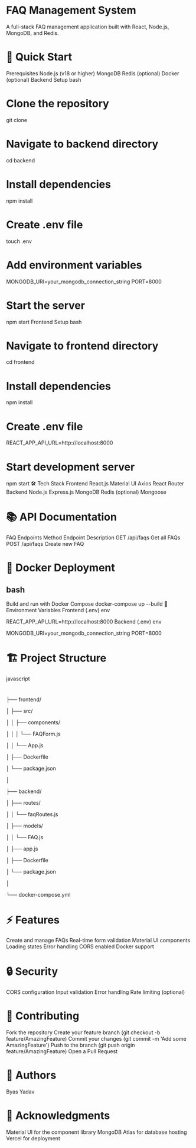 # FAQ Management System
A full-stack FAQ management application built with React, Node.js, MongoDB, and Redis.
# 🚀 Quick Start
Prerequisites
Node.js (v18 or higher)
MongoDB
Redis (optional)
Docker (optional)
Backend Setup
bash


# Clone the repository
git clone <your-repo-url>

# Navigate to backend directory
cd backend

# Install dependencies
npm install

# Create .env file
touch .env

# Add environment variables
MONGODB_URI=your_mongodb_connection_string
PORT=8000

# Start the server
npm start
Frontend Setup
bash


# Navigate to frontend directory
cd frontend

# Install dependencies
npm install

# Create .env file
REACT_APP_API_URL=http://localhost:8000

# Start development server
npm start
🛠️ Tech Stack
Frontend
React.js
Material UI
Axios
React Router
Backend
Node.js
Express.js
MongoDB
Redis (optional)
Mongoose
# 📚 API Documentation
FAQ Endpoints
Method	Endpoint	Description
GET	/api/faqs	Get all FAQs
POST	/api/faqs	Create new FAQ
# 🐳 Docker Deployment
## bash
 Build and run with Docker Compose
docker-compose up --build
🔧 Environment Variables
Frontend (.env)
env


REACT_APP_API_URL=http://localhost:8000
Backend (.env)
env


MONGODB_URI=your_mongodb_connection_string
PORT=8000
# 🏗️ Project Structure
javascript

#
├── frontend/


│   ├── src/


│   │   ├── components/


│   │   │   └── FAQForm.js


│   │   └── App.js


│   ├── Dockerfile


│   └── package.json


│


├── backend/


│   ├── routes/


│   │   └── faqRoutes.js


│   ├── models/


│   │   └── FAQ.js


│   ├── app.js


│   ├── Dockerfile


│   └── package.json


│


└── docker-compose.yml


# ⚡ Features
Create and manage FAQs
Real-time form validation
Material UI components
Loading states
Error handling
CORS enabled
Docker support
# 🔒 Security
CORS configuration
Input validation
Error handling
Rate limiting (optional)
# 🤝 Contributing
Fork the repository
Create your feature branch (git checkout -b feature/AmazingFeature)
Commit your changes (git commit -m 'Add some AmazingFeature')
Push to the branch (git push origin feature/AmazingFeature)
Open a Pull Request
# 👥 Authors
Byas Yadav
# 🙏 Acknowledgments
Material UI for the component library
MongoDB Atlas for database hosting
Vercel for deployment

